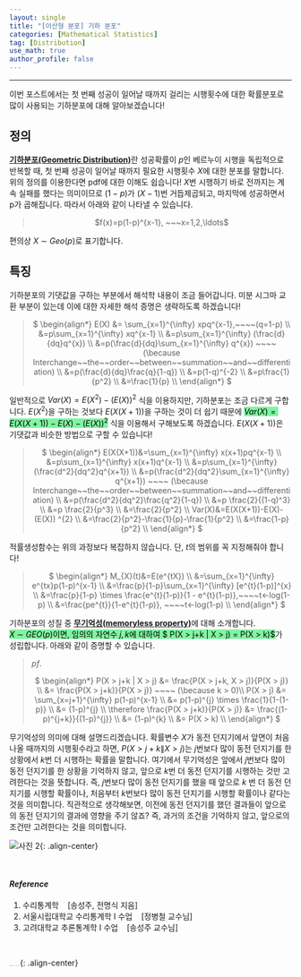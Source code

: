 ```yaml
---
layout: single
title: "[이산형 분포] 기하 분포"
categories: [Mathematical Statistics]
tag: [Distribution]
use_math: true
author_profile: false
---
```

-----
이번 포스트에서는 첫 번째 성공이 일어날 때까지 걸리는 시행횟수에 대한 확률분포로 많이 사용되는 기하분포에 대해 알아보겠습니다!

## 정의

<u><b>기하분포(Geometric Distribution)</b></u>란 성공확률이 $p$인 베르누이 시행을 독립적으로 반복할 때, 첫 번째 성공이 일어날 때까지 필요한 시행횟수 $X$에 대한 분포를 말합니다. 위의 정의를 이용한다면 pdf에 대한 이해도 쉽습니다! $X$번 시행하기 바로 전까지는 계속 실패를 했다는 의미이므로 $(1-p)$가 $(X-1)$번 거듭제곱되고, 마지막에 성공하면서 p가 곱해집니다. 따라서 아래와 같이 나타낼 수 있습니다.
<br>

> <p style = "text-align:center;">$f(x)=p(1-p)^{x-1}, ~~~x=1,2,\ldots$</p>

편의상 $X~{\sim}~Geo(p)$로 표기합니다.

## 특징

기하분포의 기댓값을 구하는 부분에서 해석학 내용이 조금 들어갑니다. 미분 시그마 교환 부분이 있는데 이에 대한 자세한 해석 증명은 생략하도록 하겠습니다! 

> <p style = "text-align:center;">
>  $ \begin{align*} E(X) &= \sum_{x=1}^{\infty} xpq^{x-1},~~~~(q=1-p) \\
>  &=p\sum_{x=1}^{\infty} xq^{x-1} \\
>  &=p\sum_{x=1}^{\infty} (\frac{d}{dq}q^{x}) \\
>  &=p(\frac{d}{dq}\sum_{x=1}^{\infty} q^{x}) ~~~~ (\because Interchange~~the~~order~~between~~summation~~and~~differentiation) \\
>  &=p(\frac{d}{dq}\frac{q}{1-q}) \\
>  &=p(1-q)^{-2} \\
>  &=p\frac{1}{p^2} \\
>  &=\frac{1}{p} \\ 
>  \end{align*} $</p>

일반적으로 $Var(X)=E( X^{2})-(E(X)) ^{2}$ 식을 이용하지만, 기하분포는 조금 다르게 구합니다. $E( X^{2})$을 구하는 것보다 $E(X(X+1))$을 구하는 것이 더 쉽기 때문에 <mark style='background-color: #7ff5a0'>$Var(X)=E(X(X+1))-E(X)-(E(X)) ^{2}$</mark> 식을 이용해서 구해보도록 하겠습니다. $E(X(X+1))$은 기댓값과 비슷한 방법으로 구할 수 있습니다!

> <p style = "text-align:center;">
> $ \begin{align*}
> E(X(X+1))&=\sum_{x=1}^{\infty} x(x+1)pq^{x-1} \\
> &=p\sum_{x=1}^{\infty} x(x+1)q^{x-1} \\
> &=p\sum_{x=1}^{\infty} (\frac{d^2}{dq^2}q^{x+1}) \\
> &=p(\frac{d^2}{dq^2}\sum_{x=1}^{\infty} q^{x+1}) ~~~~ (\because Interchange~~the~~order~~between~~summation~~and~~differentiation) \\
> &=p(\frac{d^2}{dq^2}\frac{q^2}{1-q}) \\
> &=p \frac{2}{(1-q)^3} \\
> &=p \frac{2}{p^3} \\
> &=\frac{2}{p^2} \\
> Var(X)&=E(X(X+1))-E(X)-(E(X)) ^{2} \\
> &=\frac{2}{p^2}-\frac{1}{p}-\frac{1}{p^2} \\
> &=\frac{1-p}{p^2} \\
> \end{align*} $</p>

적률생성함수는 위의 과정보다 복잡하지 않습니다. 단, $t$의 범위를 꼭 지정해줘야 합니다!

> <p style = "text-align:center;">
> $ \begin{align*}
> M_{X}(t)&=E(e^{tX}) \\
> &=\sum_{x=1}^{\infty} e^{tx}p(1-p)^{x-1} \\
> &=\frac{p}{1-p}\sum_{x=1}^{\infty} [e^{t}(1-p)]^{x} \\
> &=\frac{p}{1-p} \times \frac{e^{t}(1-p)}{1 - e^{t}(1-p)},~~~~t<-log(1-p) \\
> &=\frac{pe^{t}}{1-e^{t}(1-p)}, ~~~~t<-log(1-p) \\
> \end{align*} $</p>

기하분포의 성질 중 <u><b>무기억성(memoryless property)</b></u>에 대해 소개합니다. <mark style='background-color: #7ff5a0'>$X ~{\sim}~GEO(p)$이면, 임의의 자연수 $j, k$에 대하여 $ P(X > j+k | X > j) = P(X > k)$</mark>가 성립합니다. 아래와 같이 증명할 수 있습니다.

> $pf.$
> <p style = "text-align:center;">
> $ \begin{align*} P(X > j+k | X > j) &= \frac{P(X > j+k, X > j)}{P(X > j)} \\
> &= \frac{P(X > j+k)}{P(X > j)} ~~~~ (\because k > 0)\\
> P(X > j) &= \sum_{x=j+1}^{\infty} p(1-p)^{x-1} \\
> &= p(1-p)^{j} \times \frac{1}{1-(1-p)} \\
> &= (1-p)^{j} \\
> \therefore \frac{P(X > j+k)}{P(X > j)} &= \frac{(1-p)^{j+k}}{(1-p)^{j}} \\
> &= (1-p)^{k} \\
> &= P(X > k) \\
> \end{align*} $</p>

무기억성의 의미에 대해 설명드리겠습니다.  확률변수 $X$가 동전 던지기에서 앞면이 처음 나올 때까지의 시행횟수라고 하면, $P(X > j+k\|X > j)$는 $j$번보다 많이 동전 던지기를 한 상황에서 $k$번 더 시행하는 확률을 말합니다. 여기에서 무기억성은 앞에서 $j$번보다 많이 동전 던지기를 한 상황을 기억하지 않고, 앞으로 $k$번 더 동전 던지기를 시행하는 것만 고려한다는 것을 뜻합니다. 즉, $j$번보다 많이 동전 던지기를 했을 때 앞으로 $k$ 번 더 동전 던지기를 시행할 확률이나, 처음부터 $k$번보다 많이 동전 던지기를 시행할 확률이나 같다는 것을 의미합니다. 직관적으로 생각해보면, 이전에 동전 던지기를 했던 결과들이 앞으로의 동전 던지기의 결과에 영향을 주기 않죠? 즉, 과거의 조건을 기억하지 않고, 앞으로의 조건만 고려한다는 것을 의미합니다.

![사진 2](https://user-images.githubusercontent.com/37182279/222058777-269c9c28-5ee1-4a0c-b962-67f6839df8f9.png){: .align-center}

<br>

#### *Reference*

1. 수리통계학&nbsp;&nbsp;&nbsp;&nbsp;[송성주, 전명식 지음]
2. 서울시립대학교 수리통계학 I 수업&nbsp;&nbsp;&nbsp;&nbsp;[정병철 교수님]
3. 고려대학교 추론통계학 I 수업&nbsp;&nbsp;&nbsp;&nbsp;[송성주 교수님]

<br>

<img src="https://user-images.githubusercontent.com/37182279/216820587-4617a62e-0565-47f1-9ead-f4cd367572a1.png" alt="DATA_100%_LOGO_LIGHT" style="zoom:10%">{: .align-center}

<br>

<br>



